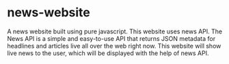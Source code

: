 # news-website
A news website built using pure javascript.
This website uses news API.
The News API is a simple and easy-to-use API that returns JSON metadata for headlines and articles live all over the web right now.
This website will show live news to the user, which will be displayed with the help of news API.
